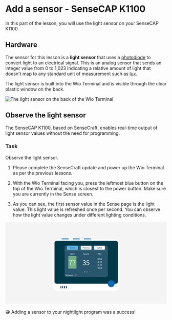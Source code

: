 # Add a sensor - SenseCAP K1100

In this part of the lesson, you will use the light sensor on your SenseCAP K1100.

## Hardware

The sensor for this lesson is a **light sensor** that uses a [photodiode](https://wikipedia.org/wiki/Photodiode) to convert light to an electrical signal. This is an analog sensor that sends an integer value from 0 to 1,023 indicating a relative amount of light that doesn't map to any standard unit of measurement such as [lux](https://wikipedia.org/wiki/Lux).

The light sensor is built into the Wio Terminal and is visible through the clear plastic window on the back.

![The light sensor on the back of the Wio Terminal](../../../images/wio-light-sensor.png)

## Observe the light sensor

The SenseCAP K1100, based on SenseCraft, enables real-time output of light sensor values without the need for programming.

### Task

Observe the light sensor.

1. Please complete the SenseCraft update and power up the Wio Terminal as per the previous lessons.

1. With the Wio Terminal facing you, press the leftmost blue button on the top of the Wio Terminal, which is closest to the power button. Make sure you are currently in the Sense screen.

1. As you can see, the first sensor value in the Sense page is the light value. This light value is refreshed once per second. You can observe how the light value changes under different lighting conditions.

![SenseCraft green box](../../../images/sensecraft-green-box.png)

😀 Adding a sensor to your nightlight program was a success!
